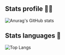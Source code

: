 <h2>Stats profile 👨‍💻</h2>

![Anurag's GitHub stats](https://github-readme-stats.vercel.app/api?username=Yohan-Launay&show_icons=true&theme=dracula)

<h2>Stats languages 🚀</h2>

![Top Langs](https://github-readme-stats.vercel.app/api/top-langs/?username=anuraghazra&hide_progress=true&show_icons=true&theme=dracula)
